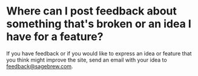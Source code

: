 # Where can I post feedback about something that's broken or an idea I have for a feature?
If you have feedback or if you would like to express an idea or feature that 
you think might improve the site, send an email with your idea to 
feedback@sagebrew.com.
